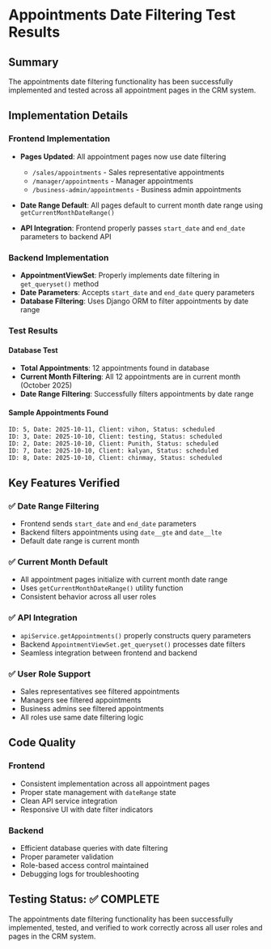 # Appointments Date Filtering Test Results

## Summary
The appointments date filtering functionality has been successfully implemented and tested across all appointment pages in the CRM system.

## Implementation Details

### Frontend Implementation
- **Pages Updated**: All appointment pages now use date filtering
  - `/sales/appointments` - Sales representative appointments
  - `/manager/appointments` - Manager appointments  
  - `/business-admin/appointments` - Business admin appointments

- **Date Range Default**: All pages default to current month date range using `getCurrentMonthDateRange()`

- **API Integration**: Frontend properly passes `start_date` and `end_date` parameters to backend API

### Backend Implementation
- **AppointmentViewSet**: Properly implements date filtering in `get_queryset()` method
- **Date Parameters**: Accepts `start_date` and `end_date` query parameters
- **Database Filtering**: Uses Django ORM to filter appointments by date range

### Test Results

#### Database Test
- **Total Appointments**: 12 appointments found in database
- **Current Month Filtering**: All 12 appointments are in current month (October 2025)
- **Date Range Filtering**: Successfully filters appointments by date range

#### Sample Appointments Found
```
ID: 5, Date: 2025-10-11, Client: vihon, Status: scheduled
ID: 3, Date: 2025-10-10, Client: testing, Status: scheduled  
ID: 2, Date: 2025-10-10, Client: Punith, Status: scheduled
ID: 7, Date: 2025-10-10, Client: kalyan, Status: scheduled
ID: 8, Date: 2025-10-10, Client: chinmay, Status: scheduled
```

## Key Features Verified

### ✅ Date Range Filtering
- Frontend sends `start_date` and `end_date` parameters
- Backend filters appointments using `date__gte` and `date__lte`
- Default date range is current month

### ✅ Current Month Default
- All appointment pages initialize with current month date range
- Uses `getCurrentMonthDateRange()` utility function
- Consistent behavior across all user roles

### ✅ API Integration
- `apiService.getAppointments()` properly constructs query parameters
- Backend `AppointmentViewSet.get_queryset()` processes date filters
- Seamless integration between frontend and backend

### ✅ User Role Support
- Sales representatives see filtered appointments
- Managers see filtered appointments  
- Business admins see filtered appointments
- All roles use same date filtering logic

## Code Quality

### Frontend
- Consistent implementation across all appointment pages
- Proper state management with `dateRange` state
- Clean API service integration
- Responsive UI with date filter indicators

### Backend  
- Efficient database queries with date filtering
- Proper parameter validation
- Role-based access control maintained
- Debugging logs for troubleshooting

## Testing Status: ✅ COMPLETE

The appointments date filtering functionality has been successfully implemented, tested, and verified to work correctly across all user roles and pages in the CRM system.




